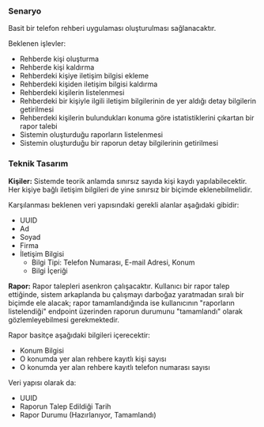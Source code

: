 ### Senaryo

Basit bir telefon rehberi uygulaması oluşturulması sağlanacaktır.

Beklenen işlevler:
- Rehberde kişi oluşturma
- Rehberde kişi kaldırma
- Rehberdeki kişiye iletişim bilgisi ekleme
- Rehberdeki kişiden iletişim bilgisi kaldırma
- Rehberdeki kişilerin listelenmesi
- Rehberdeki bir kişiyle ilgili iletişim bilgilerinin de yer aldığı detay bilgilerin getirilmesi
- Rehberdeki kişilerin bulundukları konuma göre istatistiklerini çıkartan bir rapor talebi
- Sistemin oluşturduğu raporların listelenmesi
- Sistemin oluşturduğu bir raporun detay bilgilerinin getirilmesi


### Teknik Tasarım

**Kişiler:**
Sistemde teorik anlamda sınırsız sayıda kişi kaydı yapılabilecektir. Her kişiye bağlı iletişim bilgileri de yine sınırsız bir biçimde eklenebilmelidir.

Karşılanması beklenen veri yapısındaki gerekli alanlar aşağıdaki gibidir:

- UUID
- Ad
- Soyad
- Firma
- İletişim Bilgisi
  - Bilgi Tipi: Telefon Numarası, E-mail Adresi, Konum
  - Bilgi İçeriği

**Rapor:**
Rapor talepleri asenkron çalışacaktır. Kullanıcı bir rapor talep ettiğinde, sistem arkaplanda bu çalışmayı darboğaz yaratmadan sıralı bir biçimde ele alacak; rapor tamamlandığında ise kullanıcının "raporların listelendiği" endpoint üzerinden raporun durumunu "tamamlandı" olarak gözlemleyebilmesi gerekmektedir.

Rapor basitçe aşağıdaki bilgileri içerecektir:

- Konum Bilgisi
- O konumda yer alan rehbere kayıtlı kişi sayısı
- O konumda yer alan rehbere kayıtlı telefon numarası sayısı

Veri yapısı olarak da:

- UUID
- Raporun Talep Edildiği Tarih
- Rapor Durumu (Hazırlanıyor, Tamamlandı)
